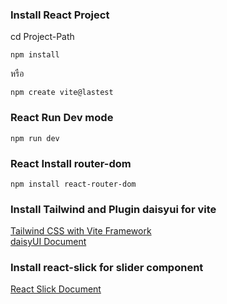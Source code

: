 
### Install React Project
cd Project-Path

```
npm install
```
หรือ 
```
npm create vite@lastest
```
### React Run Dev mode
```
npm run dev
```
### React Install router-dom
```
npm install react-router-dom
```

### Install Tailwind and Plugin daisyui for vite
[Tailwind CSS with Vite Framework](https://tailwindcss.com/docs/guides/vite)  
[daisyUI Document](https://daisyui.com/docs/install/)

### Install react-slick for slider component
[React Slick Document](https://react-slick.neostack.com/docs/get-started)  